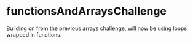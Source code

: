 # functionsAndArraysChallenge
Building on from the previous arrays challenge, will now be using loops wrapped in functions.
